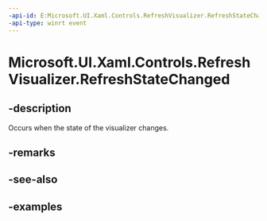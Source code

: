 ```yaml
---
-api-id: E:Microsoft.UI.Xaml.Controls.RefreshVisualizer.RefreshStateChanged
-api-type: winrt event
---
```


<!-- Event syntax.
public event TypedEventHandler RefreshStateChanged<RefreshVisualizer, RefreshStateChangedEventArgs>
-->

# Microsoft.UI.Xaml.Controls.RefreshVisualizer.RefreshStateChanged

## -description

Occurs when the state of the visualizer changes.

## -remarks

## -see-also

## -examples

